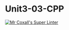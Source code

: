 # Unit3-03-CPP
[![Mr Coxall's Super Linter](https://github.com/ICS3U-Programming-VivianaH/Unit3-03-CPP/workflows/Mr%20Coxall's%20Super%20Linter/badge.svg)](https://github.com/ICS3U-Programming-VivianaH/Unit3-03-CPP/actions/)

